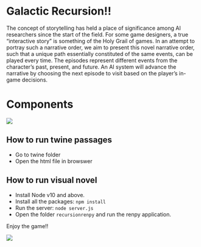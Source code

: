 # Galactic Recursion!!

The concept of storytelling has held a place of significance among AI researchers since the start of the field. For some game designers, a true “interactive story” is something of the Holy Grail of games. In an attempt to portray such a narrative order, we aim to present this novel narrative order, such that a unique path essentially constituted of the same events, can be played every time. The episodes represent different events from the character’s past, present, and future. An AI system will advance the narrative by choosing the next episode to visit based on the player’s in-game decisions.

# Components

**![](https://lh3.googleusercontent.com/aVNLXa2EeT2aGKobtVswuth-DBB3c9837xh51hQA-3d8PG3Yb3afIRIVc29pyxWk5_ntde5alJEVMkSzQC2YV20G0c6Me__Zn_oC7Wf6GpTGLjiO9EV-FwFyZrFbaoJ-eWvxPIIBWq_l)**
## How to run twine passages

- Go to twine folder
- Open the html file in browswer

## How to run visual novel 

- Install Node v10 and above.
- Install all the packages: `npm install`
- Run the server: `node server.js`
- Open the folder `recursionrenpy` and run the renpy application.

Enjoy the game!!

**![](https://lh3.googleusercontent.com/niNQPCwAqrQX4rtx6IljiKFxmAFstPJ-hoiKi-vViUjCLx831lvcqIvFwRJlN0vXlixFH9EbS2K61ug7E8iNbVftO-DT5KYoEx6MjgJFcJrMdFfyPYzkgp4-_mKFX9JEHHn7N0eMK1ErwpbG0O_05uFCy0TL_-6q-OsgZbSA1yQhM2KH6ae7ohv8tcSAQs6U=nw)**


